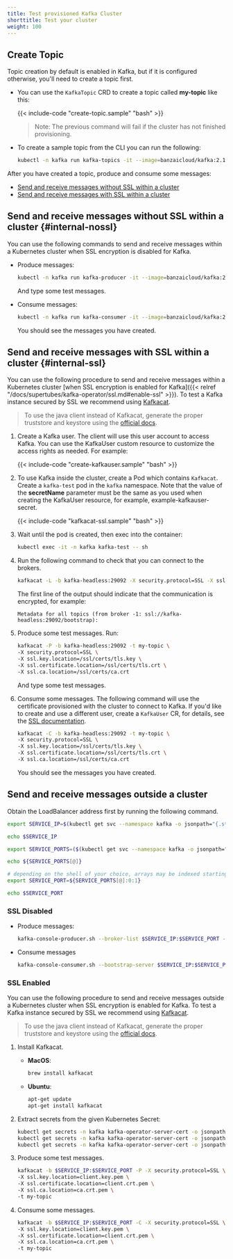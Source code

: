 ```yaml
---
title: Test provisioned Kafka Cluster
shorttitle: Test your cluster
weight: 100
---
```


## Create Topic

Topic creation by default is enabled in Kafka, but if it is configured otherwise, you'll need to create a topic first.

- You can use the `KafkaTopic` CRD to create a topic called **my-topic** like this:

    {{< include-code "create-topic.sample" "bash" >}}

    > Note: The previous command will fail if the cluster has not finished provisioning.

- To create a sample topic from the CLI you can run the following:

    ```bash
    kubectl -n kafka run kafka-topics -it --image=banzaicloud/kafka:2.13-2.4.0 --rm=true --restart=Never -- /opt/kafka/bin/kafka-topics.sh --zookeeper zookeeper-client.zookeeper:2181 --topic my-topic --create --partitions 1 --replication-factor 1
    ```

After you have created a topic, produce and consume some messages:

- [Send and receive messages without SSL within a cluster](#internal-nossl)
- [Send and receive messages with SSL within a cluster](#internal-ssl)

## Send and receive messages without SSL within a cluster {#internal-nossl}

You can use the following commands to send and receive messages within a Kubernetes cluster when SSL encryption is disabled for Kafka.

- Produce messages:

    ```bash
    kubectl -n kafka run kafka-producer -it --image=banzaicloud/kafka:2.13-2.4.0 --rm=true --restart=Never -- /opt/kafka/bin/kafka-console-producer.sh --broker-list kafka-headless:29092 --topic my-topic
    ```

    And type some test messages.

- Consume messages:

    ```bash
    kubectl -n kafka run kafka-consumer -it --image=banzaicloud/kafka:2.13-2.4.0 --rm=true --restart=Never -- /opt/kafka/bin/kafka-console-consumer.sh --bootstrap-server kafka-headless:29092 --topic my-topic --from-beginning
    ```

    You should see the messages you have created.

## Send and receive messages with SSL within a cluster {#internal-ssl}

You can use the following procedure to send and receive messages within a Kubernetes cluster [when SSL encryption is enabled for Kafka]({{< relref "/docs/supertubes/kafka-operator/ssl.md#enable-ssl" >}}). To test a Kafka instance secured by SSL we recommend using [Kafkacat](https://github.com/edenhill/kafkacat).

> To use the java client instead of Kafkacat, generate the proper truststore and keystore using the [official docs](https://kafka.apache.org/documentation/#security_ssl).

1. Create a Kafka user. The client will use this user account to access Kafka. You can use the KafkaUser custom resource to customize the access rights as needed. For example:

    {{< include-code "create-kafkauser.sample" "bash" >}}

1. To use Kafka inside the cluster, create a Pod which contains `Kafkacat`. Create a `kafka-test` pod in the `kafka` namespace. Note that the value of the **secretName** parameter must be the same as you used when creating the KafkaUser resource, for example, example-kafkauser-secret.

    {{< include-code "kafkacat-ssl.sample" "bash" >}}

1. Wait until the pod is created, then exec into the container:

    ```bash
    kubectl exec -it -n kafka kafka-test -- sh
    ```

1. Run the following command to check that you can connect to the brokers.

    ```bash
    kafkacat -L -b kafka-headless:29092 -X security.protocol=SSL -X ssl.key.location=/ssl/certs/tls.key -X ssl.certificate.location=/ssl/certs/tls.crt -X ssl.ca.location=/ssl/certs/ca.crt
    ```

    The first line of the output should indicate that the communication is encrypted, for example:

    ```text
    Metadata for all topics (from broker -1: ssl://kafka-headless:29092/bootstrap):
    ```

1. Produce some test messages. Run:

    ```bash
    kafkacat -P -b kafka-headless:29092 -t my-topic \
    -X security.protocol=SSL \
    -X ssl.key.location=/ssl/certs/tls.key \
    -X ssl.certificate.location=/ssl/certs/tls.crt \
    -X ssl.ca.location=/ssl/certs/ca.crt
    ```

    And type some test messages.

1. Consume some messages.
    The following command will use the certificate provisioned with the cluster to connect to Kafka. If you'd like to create and use a different user, create a `KafkaUser` CR, for details, see the [SSL documentation](../ssl/).

    ```bash
    kafkacat -C -b kafka-headless:29092 -t my-topic \
    -X security.protocol=SSL \
    -X ssl.key.location=/ssl/certs/tls.key \
    -X ssl.certificate.location=/ssl/certs/tls.crt \
    -X ssl.ca.location=/ssl/certs/ca.crt
    ```

    You should see the messages you have created.

## Send and receive messages outside a cluster

Obtain the LoadBalancer address first by running the following command.

```bash
export SERVICE_IP=$(kubectl get svc --namespace kafka -o jsonpath="{.status.loadBalancer.ingress[0].ip}" envoy-loadbalancer)

echo $SERVICE_IP

export SERVICE_PORTS=($(kubectl get svc --namespace kafka -o jsonpath="{.spec.ports[*].port}" envoy-loadbalancer))

echo ${SERVICE_PORTS[@]}

# depending on the shell of your choice, arrays may be indexed starting from 0 or 1
export SERVICE_PORT=${SERVICE_PORTS[@]:0:1}

echo $SERVICE_PORT
```

### SSL Disabled

- Produce messages:

    ```bash
    kafka-console-producer.sh --broker-list $SERVICE_IP:$SERVICE_PORT --topic my-topic
    ```

- Consume messages

    ```bash
    kafka-console-consumer.sh --bootstrap-server $SERVICE_IP:$SERVICE_PORT --topic my-topic --from-beginning
    ```

### SSL Enabled

You can use the following procedure to send and receive messages outside a Kubernetes cluster when SSL encryption is enabled for Kafka. To test a Kafka instance secured by SSL we recommend using [Kafkacat](https://github.com/edenhill/kafkacat).

> To use the java client instead of Kafkacat, generate the proper truststore and keystore using the [official docs](https://kafka.apache.org/documentation/#security_ssl).

1. Install Kafkacat.

    - __MacOS__:

        ```bash
        brew install kafkacat
        ```

    - __Ubuntu__:

        ```bash
        apt-get update
        apt-get install kafkacat
        ```

1. Extract secrets from the given Kubernetes Secret:

    ```bash
    kubectl get secrets -n kafka kafka-operator-server-cert -o jsonpath="{['data']['\tls.crt']}" | base64 -D > client.crt.pem
    kubectl get secrets -n kafka kafka-operator-server-cert -o jsonpath="{['data']['\tls.key']}" | base64 -D > client.key.pem
    kubectl get secrets -n kafka kafka-operator-server-cert -o jsonpath="{['data']['\ca.crt']}" | base64 -D > ca.crt.pem
    ```

1. Produce some test messages.

    ```bash
    kafkacat -b $SERVICE_IP:$SERVICE_PORT -P -X security.protocol=SSL \
    -X ssl.key.location=client.key.pem \
    -X ssl.certificate.location=client.crt.pem \
    -X ssl.ca.location=ca.crt.pem \
    -t my-topic
    ```

1. Consume some messages.

    ```bash
    kafkacat -b $SERVICE_IP:$SERVICE_PORT -C -X security.protocol=SSL \
    -X ssl.key.location=client.key.pem \
    -X ssl.certificate.location=client.crt.pem \
    -X ssl.ca.location=ca.crt.pem \
    -t my-topic
    ```
